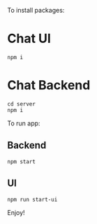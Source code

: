 To install packages:

# Chat UI

    npm i

# Chat Backend

    cd server
    npm i

To run app:

## Backend

    npm start

## UI

    npm run start-ui

Enjoy!
